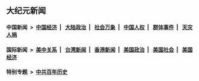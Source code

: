 ## 大纪元新闻

#### 中国新闻 &nbsp;>&nbsp; [中国经济](indexes/ncid283/README.md?07110845) &nbsp;| &nbsp; [大陆政治](indexes/ncid277/README.md?07110845) &nbsp;| &nbsp; [社会万象](indexes/ncid282/README.md?07110845) &nbsp;| &nbsp; [中国人权](indexes/ncid278/README.md?07110845) &nbsp;| &nbsp; [群体事件](indexes/ncid279/README.md?07110845) &nbsp;| &nbsp; [天灾人祸](indexes/ncid280/README.md?07110845)

#### 国际新闻 &nbsp;>&nbsp; [美中关系](indexes/nf1412576/README.md?07110845) &nbsp;| &nbsp; [台湾新闻](indexes/ncid1349361/README.md?07110845) &nbsp;| &nbsp; [香港新闻](indexes/ncid1349362/README.md?07110845) &nbsp;| &nbsp; [美国政治](indexes/ncid1078159/README.md?07110845) &nbsp;| &nbsp; [美国社会](indexes/ncid1078160/README.md?07110845) &nbsp;| &nbsp; [美国经济](indexes/ncid1078158/README.md?07110845)

#### 特别专题 &nbsp;>&nbsp; [中共百年历史](https://github.com/easy2view/epoch-special/blob/master/README.md?07110845)  
